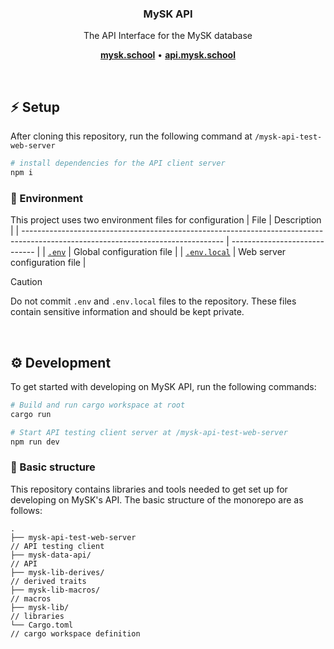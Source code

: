 <div align=center>
    <h3 align=center> MySK API </h3>
    <p>The API Interface for the MySK database</p>
    <p align='center'>
        <a href="https://mysk.school"><b>mysk.school</b></a> •
        <a href="http://api.mysk.school"><b>api.mysk.school</b></a>
    </p>
</div>

<br />

## :zap: Setup
After cloning this repository, run the following command at `/mysk-api-test-web-server`
```sh
# install dependencies for the API client server
npm i
```
### :herb: Environment
This project uses two environment files for configuration
| File                                                                                                                             | Description                   |
| -------------------------------------------------------------------------------------------------------------------------------- | ----------------------------- |
| [`.env`](.env.template)                                      | Global configuration file     |
| [`.env.local`](mysk-api-test-web-server/.env.local.template) | Web server configuration file |

> [!CAUTION]
> Do not commit `.env` and `.env.local` files to the repository. These files contain sensitive information and should be kept private.

<br />

## :gear: Development
To get started with developing on MySK API, run the following commands:
```sh
# Build and run cargo workspace at root
cargo run

# Start API testing client server at /mysk-api-test-web-server
npm run dev
```


### :book: Basic structure
This repository contains libraries and tools needed to get set up for developing on MySK's API. The basic structure of the monorepo are as follows:
```
.
├── mysk-api-test-web-server                                            // API testing client
├── mysk-data-api/                                                      // API
├── mysk-lib-derives/                                                   // derived traits
├── mysk-lib-macros/                                                    // macros
├── mysk-lib/                                                           // libraries
└── Cargo.toml                                                          // cargo workspace definition
```


